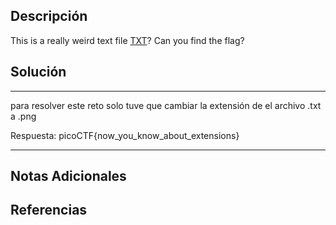 ## Descripción

This is a really weird text file [TXT](https://jupiter.challenges.picoctf.org/static/e7e5d188621ee705ceeb0452525412ef/flag.txt)? Can you find the flag?

## Solución

***
para resolver este reto solo tuve que cambiar la extensión de el archivo .txt a .png

Respuesta: picoCTF{now_you_know_about_extensions}
***
## Notas Adicionales

## Referencias